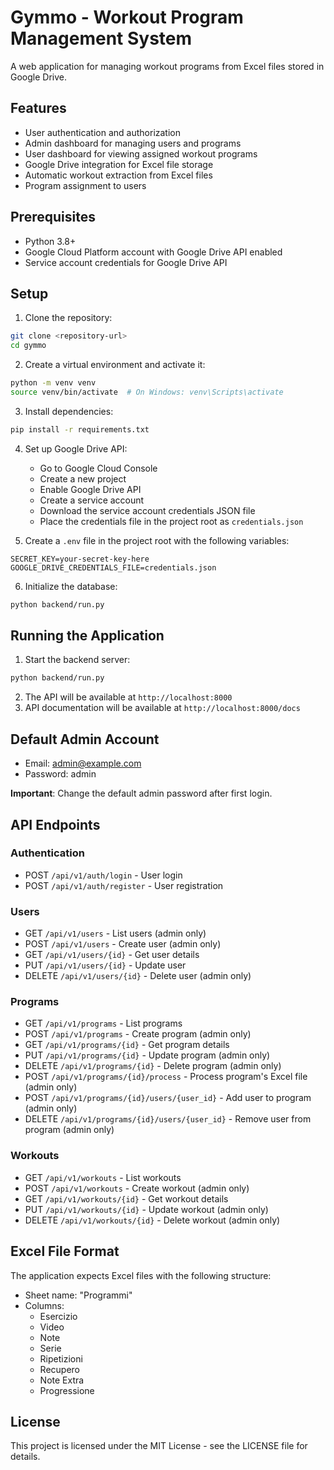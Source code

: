# Gymmo - Workout Program Management System

A web application for managing workout programs from Excel files stored in Google Drive.

## Features

- User authentication and authorization
- Admin dashboard for managing users and programs
- User dashboard for viewing assigned workout programs
- Google Drive integration for Excel file storage
- Automatic workout extraction from Excel files
- Program assignment to users

## Prerequisites

- Python 3.8+
- Google Cloud Platform account with Google Drive API enabled
- Service account credentials for Google Drive API

## Setup

1. Clone the repository:
```bash
git clone <repository-url>
cd gymmo
```

2. Create a virtual environment and activate it:
```bash
python -m venv venv
source venv/bin/activate  # On Windows: venv\Scripts\activate
```

3. Install dependencies:
```bash
pip install -r requirements.txt
```

4. Set up Google Drive API:
   - Go to Google Cloud Console
   - Create a new project
   - Enable Google Drive API
   - Create a service account
   - Download the service account credentials JSON file
   - Place the credentials file in the project root as `credentials.json`

5. Create a `.env` file in the project root with the following variables:
```
SECRET_KEY=your-secret-key-here
GOOGLE_DRIVE_CREDENTIALS_FILE=credentials.json
```

6. Initialize the database:
```bash
python backend/run.py
```

## Running the Application

1. Start the backend server:
```bash
python backend/run.py
```

2. The API will be available at `http://localhost:8000`
3. API documentation will be available at `http://localhost:8000/docs`

## Default Admin Account

- Email: admin@example.com
- Password: admin

**Important**: Change the default admin password after first login.

## API Endpoints

### Authentication
- POST `/api/v1/auth/login` - User login
- POST `/api/v1/auth/register` - User registration

### Users
- GET `/api/v1/users` - List users (admin only)
- POST `/api/v1/users` - Create user (admin only)
- GET `/api/v1/users/{id}` - Get user details
- PUT `/api/v1/users/{id}` - Update user
- DELETE `/api/v1/users/{id}` - Delete user (admin only)

### Programs
- GET `/api/v1/programs` - List programs
- POST `/api/v1/programs` - Create program (admin only)
- GET `/api/v1/programs/{id}` - Get program details
- PUT `/api/v1/programs/{id}` - Update program (admin only)
- DELETE `/api/v1/programs/{id}` - Delete program (admin only)
- POST `/api/v1/programs/{id}/process` - Process program's Excel file (admin only)
- POST `/api/v1/programs/{id}/users/{user_id}` - Add user to program (admin only)
- DELETE `/api/v1/programs/{id}/users/{user_id}` - Remove user from program (admin only)

### Workouts
- GET `/api/v1/workouts` - List workouts
- POST `/api/v1/workouts` - Create workout (admin only)
- GET `/api/v1/workouts/{id}` - Get workout details
- PUT `/api/v1/workouts/{id}` - Update workout (admin only)
- DELETE `/api/v1/workouts/{id}` - Delete workout (admin only)

## Excel File Format

The application expects Excel files with the following structure:
- Sheet name: "Programmi"
- Columns:
  - Esercizio
  - Video
  - Note
  - Serie
  - Ripetizioni
  - Recupero
  - Note Extra
  - Progressione

## License

This project is licensed under the MIT License - see the LICENSE file for details. 